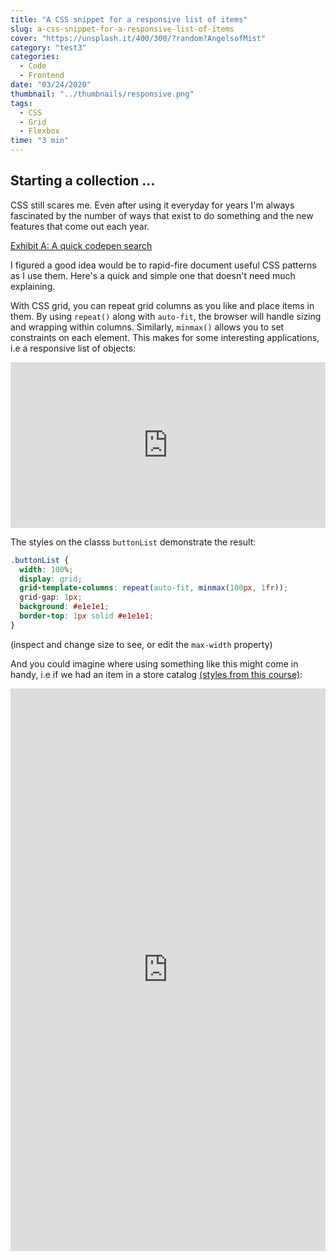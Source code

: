```yaml
---
title: "A CSS snippet for a responsive list of items"
slug: a-css-snippet-for-a-responsive-list-of-items
cover: "https://unsplash.it/400/300/?random?AngelsofMist"
category: "test3"
categories:
  - Code
  - Frontend
date: "03/24/2020"
thumbnail: "../thumbnails/responsive.png"
tags:
  - CSS
  - Grid
  - Flexbox
time: "3 min"
---
```


## Starting a collection ...

CSS still scares me. Even after using it everyday for years I'm always fascinated by the number of ways that exist to do something and the new features that come out each year.

[Exhibit A: A quick codepen search](https://codepen.io/search/pens?q=css+art)

I figured a good idea would be to rapid-fire document useful CSS patterns as I use them. Here's a quick and simple one that doesn't need much explaining.

With CSS grid, you can repeat grid columns as you like and place items in them. By using `repeat()` along with `auto-fit`, the browser will handle sizing and wrapping within columns. Similarly, `minmax()` allows you to set constraints on each element. This makes for some interesting applications, i.e a responsive list of objects:

<iframe height="265" style="width: 100%;" scrolling="no" title="Item Container" src="https://codepen.io/snimmagadda1/embed/GRpLMWp?height=265&theme-id=dark&default-tab=result" frameborder="no" allowtransparency="true" allowfullscreen="true">
  See the Pen <a href='https://codepen.io/snimmagadda1/pen/GRpLMWp'>Item Container</a> by Sai Nimmagadda
  (<a href='https://codepen.io/snimmagadda1'>@snimmagadda1</a>) on <a href='https://codepen.io'>CodePen</a>.
</iframe>

The styles on the classs `buttonList` demonstrate the result:

```css
.buttonList {
  width: 100%;
  display: grid;
  grid-template-columns: repeat(auto-fit, minmax(100px, 1fr));
  grid-gap: 1px;
  background: #e1e1e1;
  border-top: 1px solid #e1e1e1;
}
```

(inspect and change size to see, or edit the `max-width` property)

And you could imagine where using something like this might come in handy, i.e if we had an item in a store catalog [(styles from this course)](https://advancedreact.com/):

<iframe height="900" style="width: 100%;" scrolling="no" title="Supreme store item" src="https://codepen.io/snimmagadda1/embed/NWGPaZX?height=900&theme-id=dark&default-tab=result" frameborder="no" allowtransparency="true" allowfullscreen="true">
  See the Pen <a href='https://codepen.io/snimmagadda1/pen/NWGPaZX'>Supreme store item</a> by Sai Nimmagadda
  (<a href='https://codepen.io/snimmagadda1'>@snimmagadda1</a>) on <a href='https://codepen.io'>CodePen</a>.
</iframe>
